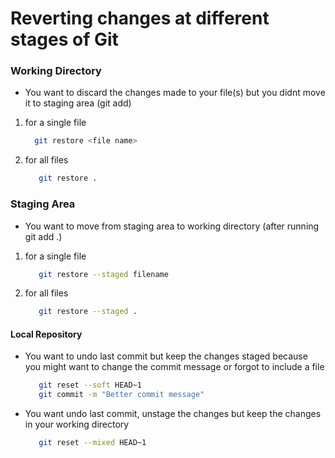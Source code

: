 # Reverting changes at different stages of Git

### Working Directory

- You want to discard the changes made to your file(s) but you didnt move it to staging area (git add)

1. for a single file
     ```bash
       git restore <file name>
     ```
2. for all files
     ```bash
        git restore .
     ```     

### Staging Area

- You want to move from staging area to working directory (after running git add .)

1. for a single file
   ```bash
      git restore --staged filename
   ```
2. for all files
   ```bash
      git restore --staged .
   ```

#### Local Repository

- You want to undo last commit but keep the changes staged because you might want to change the commit message or forgot to include a file
   ```bash
      git reset --soft HEAD~1
      git commit -m "Better commit message"
   ```
- You want undo last commit, unstage the changes but keep the changes in your working directory
   ```bash
      git reset --mixed HEAD~1
   ```





